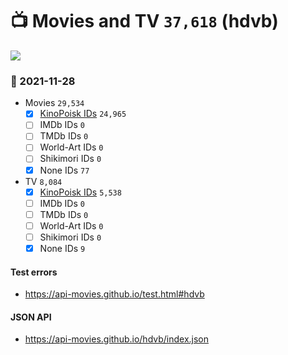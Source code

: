 # :tv: Movies and TV `37,618` (hdvb)

<a href="https://API-Movies.github.io"><img src="https://API-Movies.github.io/banner.png?cache"></a>

### :date: 2021-11-28
- Movies `29,534`
  - [x] <a href="https://API-Movies.github.io/hdvb/movie_kinopoisk_ids.json">KinoPoisk IDs</a> `24,965`
  - [ ] IMDb IDs `0`
  - [ ] TMDb IDs `0`
  - [ ] World-Art IDs `0`
  - [ ] Shikimori IDs `0`
  - [x] None IDs `77`
- TV `8,084`
  - [x] <a href="https://API-Movies.github.io/hdvb/tv_kinopoisk_ids.json">KinoPoisk IDs</a> `5,538`
  - [ ] IMDb IDs `0`
  - [ ] TMDb IDs `0`
  - [ ] World-Art IDs `0`
  - [ ] Shikimori IDs `0`
  - [x] None IDs `9`
#### Test errors
- <a href='https://api-movies.github.io/test.html#hdvb'>https://api-movies.github.io/test.html#hdvb</a>
#### JSON API
- <a href='https://api-movies.github.io/hdvb/index.json'>https://api-movies.github.io/hdvb/index.json</a>
